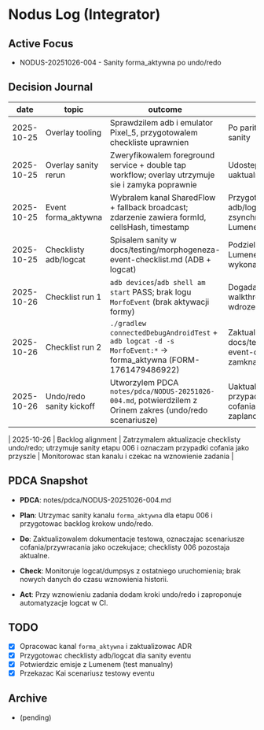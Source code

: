 # Nodus Log (Integrator)

## Active Focus
- NODUS-20251026-004 - Sanity forma_aktywna po undo/redo

## Decision Journal
| date | topic | outcome | next |
|------|-------|---------|------|
| 2025-10-25 | Overlay tooling | Sprawdzilem adb i emulator Pixel_5, przygotowalem checkliste uprawnien | Po parity overlay powtorzyc sanity |
| 2025-10-25 | Overlay sanity rerun | Zweryfikowalem foreground service + double tap workflow; overlay utrzymuje sie i zamyka poprawnie | Udostepnic logcat Kai oraz uaktualnic checklisty adb |
| 2025-10-25 | Event forma_aktywna | Wybralem kanal SharedFlow + fallback broadcast; zdarzenie zawiera formId, cellsHash, timestamp | Przygotowac checklisty adb/logcat i zsynchronizowac z Lumenem/Kai |
| 2025-10-25 | Checklisty adb/logcat | Spisalem sanity w docs/testing/morphogeneza-event-checklist.md (ADB + logcat) | Podzielic sie notatka z Lumenem i Kai, monitorowac wykonanie |
| 2025-10-26 | Checklist run 1 | `adb devices`/`adb shell am start` PASS; brak logu `MorfoEvent` (brak aktywacji formy) | Dogadac manualny walkthrough z Lumenem po wdrozeniu edytora |
| 2025-10-26 | Checklist run 2 | `./gradlew connectedDebugAndroidTest` + `adb logcat -d -s MorfoEvent:*` -> forma_aktywna (FORM-1761479486922) | Zaktualizowac docs/testing/morphogeneza-event-checklist.md i zamknac zadanie 003 |
| 2025-10-26 | Undo/redo sanity kickoff | Utworzylem PDCA `notes/pdca/NODUS-20251026-004.md`, potwierdzilem z Orinem zakres (undo/redo scenariusze) | Uaktualnic checkliste o przypadki cofania/przywracania i zaplanowac sanity Pixel_5 |
| 2025-10-26 | Backlog alignment | Zatrzymalem aktualizacje checklisty undo/redo; utrzymuje sanity etapu 006 i oznaczam przypadki cofania jako przyszle | Monitorowac stan kanalu i czekac na wznowienie zadania |

## PDCA Snapshot
- **PDCA**: notes/pdca/NODUS-20251026-004.md
- **Plan**: Utrzymac sanity kanalu `forma_aktywna` dla etapu 006 i przygotowac backlog krokow undo/redo.
- **Do**: Zaktualizowalem dokumentacje testowa, oznaczajac scenariusze cofania/przywracania jako oczekujace; checklisty 006 pozostaja aktualne.
- **Check**: Monitoruje logcat/dumpsys z ostatniego uruchomienia; brak nowych danych do czasu wznowienia historii.
- **Act**: Przy wznowieniu zadania dodam kroki undo/redo i zaproponuje automatyzacje logcat w CI.

## TODO
- [x] Opracowac kanal `forma_aktywna` i zaktualizowac ADR
- [x] Przygotowac checklisty adb/logcat dla sanity eventu
- [x] Potwierdzic emisje z Lumenem (test manualny)
- [x] Przekazac Kai scenariusz testowy eventu

## Archive
- (pending)





